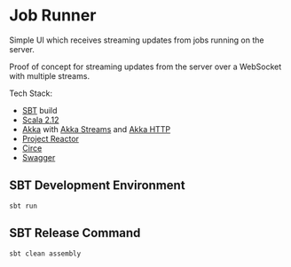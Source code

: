 # Job Runner #

Simple UI which receives streaming updates from jobs running on the server.

Proof of concept for streaming updates from the server over a WebSocket with multiple streams.

Tech Stack:
* [SBT](http://www.scala-sbt.org/) build
* [Scala 2.12](https://www.scala-lang.org/)
* [Akka](http://akka.io/) with [Akka Streams](http://doc.akka.io/docs/akka/current/scala/stream/index.html)
 and [Akka HTTP](http://doc.akka.io/docs/akka-http/current/scala/http/index.html)
* [Project Reactor](https://projectreactor.io/)
* [Circe](https://circe.github.io/circe/)
* [Swagger](https://swagger.io/)


## SBT Development Environment ##

    sbt run


## SBT Release Command ##

    sbt clean assembly
